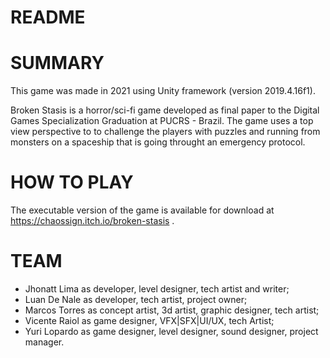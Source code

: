 # README #

# SUMMARY
  This game was made in 2021 using Unity framework (version 2019.4.16f1).

  Broken Stasis is a horror/sci-fi game developed as final paper to the Digital Games Specialization Graduation at PUCRS - Brazil. The game uses a top view perspective to to challenge the players with puzzles and running from monsters on a spaceship that is going throught an emergency protocol.

# HOW TO PLAY
  The executable version of the game is available for download at https://chaossign.itch.io/broken-stasis . 

# TEAM

* Jhonatt Lima as developer, level designer, tech artist and writer;
* Luan De Nale as developer, tech artist, project owner;
* Marcos Torres as concept artist, 3d artist, graphic designer, tech artist;
* Vicente Raiol as game designer, VFX|SFX|UI/UX, tech Artist;
* Yuri Lopardo as game designer, level designer, sound designer, project manager.
